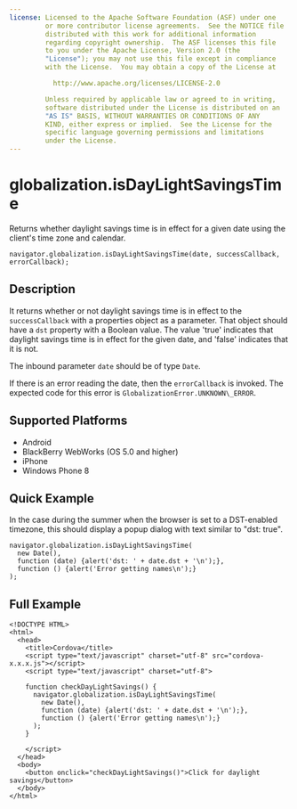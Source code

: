 ```yaml
--- 
license: Licensed to the Apache Software Foundation (ASF) under one
         or more contributor license agreements.  See the NOTICE file
         distributed with this work for additional information
         regarding copyright ownership.  The ASF licenses this file
         to you under the Apache License, Version 2.0 (the
         "License"); you may not use this file except in compliance
         with the License.  You may obtain a copy of the License at

           http://www.apache.org/licenses/LICENSE-2.0

         Unless required by applicable law or agreed to in writing,
         software distributed under the License is distributed on an
         "AS IS" BASIS, WITHOUT WARRANTIES OR CONDITIONS OF ANY
         KIND, either express or implied.  See the License for the
         specific language governing permissions and limitations
         under the License.
---
```


globalization.isDayLightSavingsTime
===========

Returns whether daylight savings time is in effect for a given date using the client's time zone and calendar.

    navigator.globalization.isDayLightSavingsTime(date, successCallback, errorCallback);
    
Description
-----------

It returns whether or not daylight savings time is in effect to the `successCallback` with a properties object as a parameter. That object should have a `dst` property with a Boolean value. The value 'true' indicates that daylight savings time is in effect for the given date, and 'false' indicates that it is not.

The inbound parameter `date` should be of type `Date`.

If there is an error reading the date, then the `errorCallback` is invoked. The expected code for this error is `GlobalizationError.UNKNOWN\_ERROR`.

Supported Platforms
-------------------

- Android
- BlackBerry WebWorks (OS 5.0 and higher)
- iPhone
- Windows Phone 8

Quick Example
-------------

In the case during the summer when the browser is set to a DST-enabled timezone, this should display a popup dialog with text similar to "dst: true".

    navigator.globalization.isDayLightSavingsTime(
      new Date(),
      function (date) {alert('dst: ' + date.dst + '\n');},
      function () {alert('Error getting names\n');}
    );

Full Example
------------

    <!DOCTYPE HTML>
    <html>
      <head>
        <title>Cordova</title>
        <script type="text/javascript" charset="utf-8" src="cordova-x.x.x.js"></script>
        <script type="text/javascript" charset="utf-8">
        
        function checkDayLightSavings() {
          navigator.globalization.isDayLightSavingsTime(
            new Date(),
            function (date) {alert('dst: ' + date.dst + '\n');},
            function () {alert('Error getting names\n');}
          );
        }
                                             
        </script>
      </head>
      <body>
        <button onclick="checkDayLightSavings()">Click for daylight savings</button>
      </body>
    </html>
    
